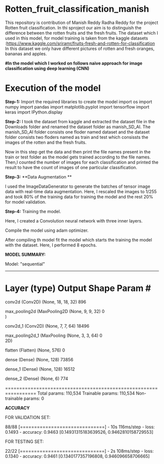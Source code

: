 # Rotten_fruit_classification_manish
This repository is contribution of Manish Reddy Radha Reddy for the project Rotten fruit classification.
In thi sproject our aim is to distinguish the difference between the rotten fruits and the fresh fruits.
The dataset which I used in this model, for model training is taken from the kaggle datasets :https://www.kaggle.com/sriramr/fruits-fresh-and-rotten-for-classification
In this dataset we only have different pictures of rotten and fresh oranges, bananas and apples.


**#In the model which I worked on follows naive approach for image classification using deep learning (CNN)**

# Execution of the model

**Step-1:** Import the required libraries to create the model
import os
import numpy
import pandas
import matplotlib.pyplot
import tensorflow
import keras
import IPython.display 

**Step-2:** 
I took the dataset from kaggle and extracted the dataset file in the Downloads folder and renamed the dataset folder as manish_SD_AI.
The manish_SD_AI folder consists one floder named dataset and the dataset folder consists two floders named as train and test which consissts the images of the rotten and the fresh fruits.

Now in this step get the data and then print the file names present in the train or test folder as the model gets trained according to the file names.
Then,I counted the number of images for each classification and printed the result to have the count of images of one particular classification.

**Step-3:**
**Data Augmentation **

I used the ImageDataGenerator to generate the batches of tensor image data with real-time data augmentation.
Here, I rescaled the images to 1/255 and took 80% of the training data for training the model and the rest 20% for model validation.

**Step-4:**
Training the model.

Here, I created a Convolution neural network with three inner layers.

Compile the model using adam optimizer.

After compiling th model fit the model which starts the training the model with the dataset.
Here, I performed 8 epochs.

**MODEL SUMMARY:**

Model: "sequential"
_________________________________________________________________
 Layer (type)                Output Shape              Param #   
=================================================================
 conv2d (Conv2D)             (None, 18, 18, 32)        896       
                                                                 
 max_pooling2d (MaxPooling2D  (None, 9, 9, 32)         0         
 )                                                               
                                                                 
 conv2d_1 (Conv2D)           (None, 7, 7, 64)          18496     
                                                                 
 max_pooling2d_1 (MaxPooling  (None, 3, 3, 64)         0         
 2D)                                                             
                                                                 
 flatten (Flatten)           (None, 576)               0         
                                                                 
 dense (Dense)               (None, 128)               73856     
                                                                 
 dense_1 (Dense)             (None, 128)               16512     
                                                                 
 dense_2 (Dense)             (None, 6)                 774       
                                                                 
=================================================================
Total params: 110,534
Trainable params: 110,534
Non-trainable params: 0

**ACCURACY**

FOR VALIDATION SET:

88/88 [==============================] - 10s 116ms/step - loss: 0.1493 - accuracy: 0.9463
[0.14931315183639526, 0.9462810158729553]

FOR TESTING SET:

22/22 [==============================] - 2s 108ms/step - loss: 0.1340 - accuracy: 0.9461
[0.1340177357196808, 0.946096658706665]

